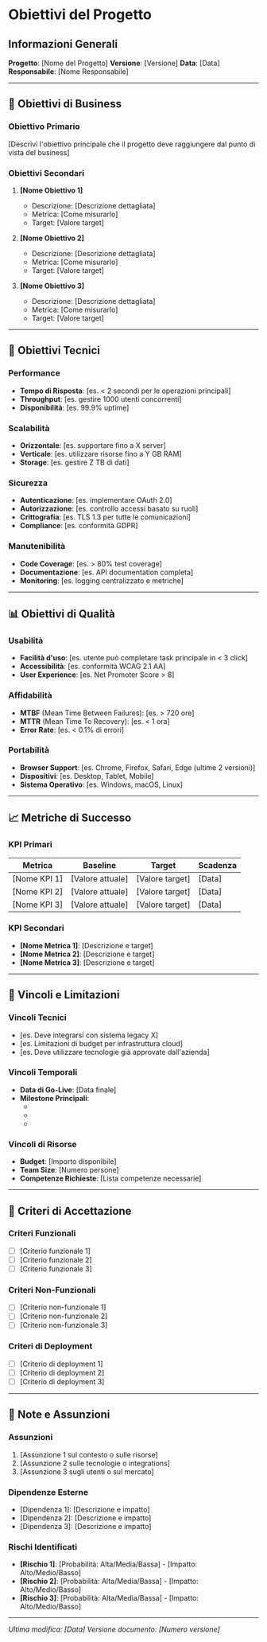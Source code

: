 # Obiettivi del Progetto

## Informazioni Generali
**Progetto**: [Nome del Progetto]
**Versione**: [Versione]
**Data**: [Data]
**Responsabile**: [Nome Responsabile]

---

## 🎯 Obiettivi di Business

### Obiettivo Primario
[Descrivi l'obiettivo principale che il progetto deve raggiungere dal punto di vista del business]

### Obiettivi Secondari
1. **[Nome Obiettivo 1]**
   - Descrizione: [Descrizione dettagliata]
   - Metrica: [Come misurarlo]
   - Target: [Valore target]

2. **[Nome Obiettivo 2]**
   - Descrizione: [Descrizione dettagliata]
   - Metrica: [Come misurarlo]
   - Target: [Valore target]

3. **[Nome Obiettivo 3]**
   - Descrizione: [Descrizione dettagliata]
   - Metrica: [Come misurarlo]
   - Target: [Valore target]

---

## 🔧 Obiettivi Tecnici

### Performance
- **Tempo di Risposta**: [es. < 2 secondi per le operazioni principali]
- **Throughput**: [es. gestire 1000 utenti concorrenti]
- **Disponibilità**: [es. 99.9% uptime]

### Scalabilità
- **Orizzontale**: [es. supportare fino a X server]
- **Verticale**: [es. utilizzare risorse fino a Y GB RAM]
- **Storage**: [es. gestire Z TB di dati]

### Sicurezza
- **Autenticazione**: [es. implementare OAuth 2.0]
- **Autorizzazione**: [es. controllo accessi basato su ruoli]
- **Crittografia**: [es. TLS 1.3 per tutte le comunicazioni]
- **Compliance**: [es. conformità GDPR]

### Manutenibilità
- **Code Coverage**: [es. > 80% test coverage]
- **Documentazione**: [es. API documentation completa]
- **Monitoring**: [es. logging centralizzato e metriche]

---

## 📊 Obiettivi di Qualità

### Usabilità
- **Facilità d'uso**: [es. utente può completare task principale in < 3 click]
- **Accessibilità**: [es. conformità WCAG 2.1 AA]
- **User Experience**: [es. Net Promoter Score > 8]

### Affidabilità
- **MTBF** (Mean Time Between Failures): [es. > 720 ore]
- **MTTR** (Mean Time To Recovery): [es. < 1 ora]
- **Error Rate**: [es. < 0.1% di errori]

### Portabilità
- **Browser Support**: [es. Chrome, Firefox, Safari, Edge (ultime 2 versioni)]
- **Dispositivi**: [es. Desktop, Tablet, Mobile]
- **Sistema Operativo**: [es. Windows, macOS, Linux]

---

## 📈 Metriche di Successo

### KPI Primari
| Metrica | Baseline | Target | Scadenza |
|---------|----------|---------|----------|
| [Nome KPI 1] | [Valore attuale] | [Valore target] | [Data] |
| [Nome KPI 2] | [Valore attuale] | [Valore target] | [Data] |
| [Nome KPI 3] | [Valore attuale] | [Valore target] | [Data] |

### KPI Secondari
- **[Nome Metrica 1]**: [Descrizione e target]
- **[Nome Metrica 2]**: [Descrizione e target]
- **[Nome Metrica 3]**: [Descrizione e target]

---

## 🚧 Vincoli e Limitazioni

### Vincoli Tecnici
- [es. Deve integrarsi con sistema legacy X]
- [es. Limitazioni di budget per infrastruttura cloud]
- [es. Deve utilizzare tecnologie già approvate dall'azienda]

### Vincoli Temporali
- **Data di Go-Live**: [Data finale]
- **Milestone Principali**: 
  - [Milestone 1]: [Data]
  - [Milestone 2]: [Data]
  - [Milestone 3]: [Data]

### Vincoli di Risorse
- **Budget**: [Importo disponibile]
- **Team Size**: [Numero persone]
- **Competenze Richieste**: [Lista competenze necessarie]

---

## 🔄 Criteri di Accettazione

### Criteri Funzionali
- [ ] [Criterio funzionale 1]
- [ ] [Criterio funzionale 2]
- [ ] [Criterio funzionale 3]

### Criteri Non-Funzionali
- [ ] [Criterio non-funzionale 1]
- [ ] [Criterio non-funzionale 2]
- [ ] [Criterio non-funzionale 3]

### Criteri di Deployment
- [ ] [Criterio di deployment 1]
- [ ] [Criterio di deployment 2]
- [ ] [Criterio di deployment 3]

---

## 📝 Note e Assunzioni

### Assunzioni
1. [Assunzione 1 sul contesto o sulle risorse]
2. [Assunzione 2 sulle tecnologie o integrations]
3. [Assunzione 3 sugli utenti o sul mercato]

### Dipendenze Esterne
- [Dipendenza 1]: [Descrizione e impatto]
- [Dipendenza 2]: [Descrizione e impatto]
- [Dipendenza 3]: [Descrizione e impatto]

### Rischi Identificati
- **[Rischio 1]**: [Probabilità: Alta/Media/Bassa] - [Impatto: Alto/Medio/Basso]
- **[Rischio 2]**: [Probabilità: Alta/Media/Bassa] - [Impatto: Alto/Medio/Basso]
- **[Rischio 3]**: [Probabilità: Alta/Media/Bassa] - [Impatto: Alto/Medio/Basso]

---

*Ultima modifica: [Data]*
*Versione documento: [Numero versione]*
